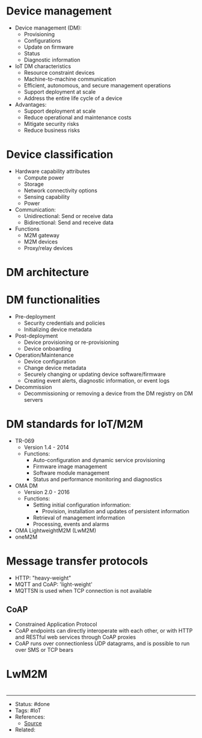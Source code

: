 # Device management
- Device management (DM):
	- Provisioning
	- Configurations
	- Update on firmware
	- Status
	- Diagnostic information
- IoT DM characteristics
	- Resource constraint devices
	- Machine-to-machine communication
	- Efficient, autonomous, and secure management operations
	- Support deployment at scale
	- Address the entire life cycle of a device
- Advantages:
	- Support deployment at scale
	- Reduce operational and maintenance costs
	- Mitigate security risks
	- Reduce business risks

# Device classification
 - Hardware capability attributes
	- Compute power
	- Storage
	- Network connectivity options
	- Sensing capability
	- Power
- Communication:
	- Unidirectional: Send or receive data
	- Bidirectional: Send and receive data
- Functions
	- M2M gateway
	- M2M devices
	- Proxy/relay devices

# DM architecture

# DM functionalities
- Pre-deployment
	- Security credentials and policies
	- Initializing device metadata
- Post-deployment
	- Device provisioning or re-provisioning
	- Device onboarding
- Operation/Maintenance
	- Device configuration
	- Change device metadata
	- Securely changing or updating device software/firmware
	- Creating event alerts, diagnostic information, or event logs
- Decommission
	- Decommissioning or removing a device from the DM registry on DM servers

# DM standards for IoT/M2M
- TR-069
	- Version 1.4 - 2014
	- Functions: 
		- Auto-configuration and dynamic service provisioning
		- Firmware image management
		- Software module management
		- Status and performance monitoring and diagnostics
- OMA DM
	- Version 2.0 - 2016
	- Functions:
		- Setting initial configuration information:
			- Provision, installation and updates of persistent information
		- Retrieval of management information
		- Processing, events and alarms 
- OMA LightweightM2M (LwM2M)
- oneM2M

# Message transfer protocols
- HTTP: "heavy-weight"
- MQTT and CoAP: 'light-weight'
- MQTTSN is used when TCP connection is not available

## CoAP
- Constrained Application Protocol
- CoAP endpoints can directly interoperate with each other, or with HTTP and RESTful web services through CoAP proxies
- CoAP runs over connectionless UDP datagrams, and is possible to run over SMS or TCP bears

# LwM2M













#
---
- Status: #done
- Tags: #IoT
- References:
	- [Source](https://www.linkedin.com/learning/iot-foundations-device-management)
- Related:
